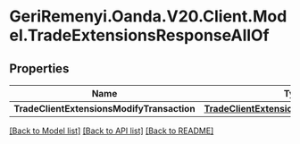 # GeriRemenyi.Oanda.V20.Client.Model.TradeExtensionsResponseAllOf
## Properties

Name | Type | Description | Notes
------------ | ------------- | ------------- | -------------
**TradeClientExtensionsModifyTransaction** | [**TradeClientExtensionsModifyTransaction**](TradeClientExtensionsModifyTransaction.md) |  | [optional] 

[[Back to Model list]](../README.md#documentation-for-models) [[Back to API list]](../README.md#documentation-for-api-endpoints) [[Back to README]](../README.md)

